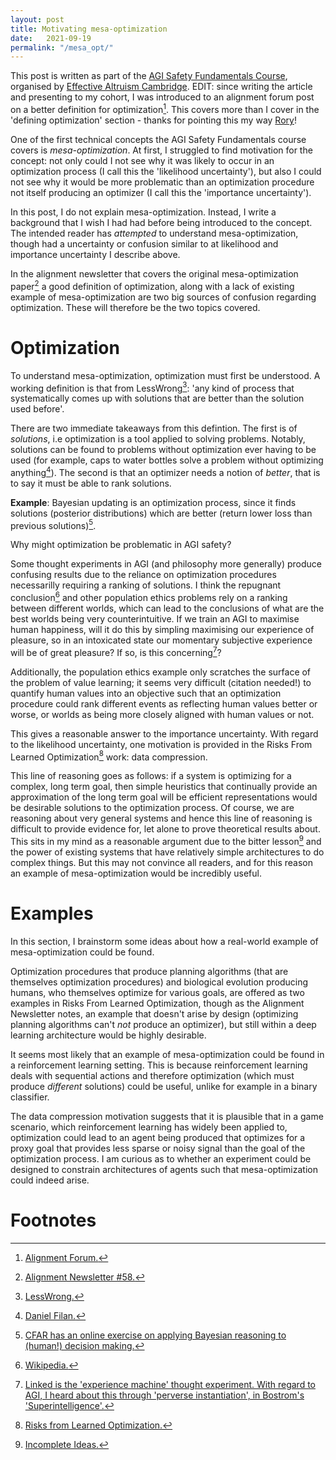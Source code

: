 ```yaml
---
layout: post
title: Motivating mesa-optimization
date:   2021-09-19
permalink: "/mesa_opt/"
---
```


This post is written as part of the [AGI Safety Fundamentals Course](https://www.eacambridge.org/agi-safety-fundamentals), organised by [Effective Altruism Cambridge](https://www.eacambridge.org). EDIT: since writing the article and presenting to my cohort, I was introduced to an alignment forum post on a better definition for optimization[^fn8]. This covers more than I cover in the 'defining optimization' section - thanks for pointing this my way [Rory](https://twitter.com/rorygreig1?lang=en)!

One of the first technical concepts the AGI Safety Fundamentals course covers is *mesa-optimization*. At first, I struggled to find motivation for the concept: not only could I not see why it was likely to occur in an optimization process (I call this the 'likelihood uncertainty'), but also I could not see why it would be more problematic than an optimization procedure not itself producing an optimizer (I call this the 'importance uncertainty').

In this post, I do not explain mesa-optimization. Instead, I write a background that I wish I had had before being introduced to the concept. The intended reader has *attempted* to understand mesa-optimization, though had a uncertainty or confusion similar to at likelihood and importance uncertainty I describe above.

In the alignment newsletter that covers the original mesa-optimization paper[^fn1] a good definition of optimization, along with a lack of existing example of mesa-optimization are two big sources of confusion regarding optimization. These will therefore be the two topics covered.

# Optimization

To understand mesa-optimization, optimization must first be understood. A working definition is that from LessWrong[^fn3]: 'any kind of process that systematically comes up with solutions that are better than the solution used before'.

There are two immediate takeaways from this defintion. The first is of *solutions*, i.e optimization is a tool applied to solving problems. Notably, solutions can be found to problems without optimization ever having to be used (for example, caps to water bottles solve a problem without optimizing anything[^fn4]). The second is that an optimizer needs a notion of *better*, that is to say it must be able to rank solutions. 

**Example**: Bayesian updating is an optimization process, since it finds solutions (posterior distributions) which are better (return lower loss than previous solutions)[^fn5].

Why might optimization be problematic in AGI safety?

Some thought experiments in AGI (and philosophy more generally) produce confusing results due to the reliance on optimization procedures necessarilly requiring a ranking of solutions. I think the repugnant conclusion[^fn2] and other population ethics problems rely on a ranking between different worlds, which can lead to the conclusions of what are the best worlds being very counterintuitive. If we train an AGI to maximise human happiness, will it do this by simpling maximising our experience of pleasure, so in an intoxicated state our momentary subjective experience will be of great pleasure? If so, is this concerning[^fn6]?

Additionally, the population ethics example only scratches the surface of the problem of value learning; it seems very difficult (citation needed!) to quantify human values into an objective such that an optimization procedure could rank different events as reflecting human values better or worse, or worlds as being more closely aligned with human values or not.

This gives a reasonable answer to the importance uncertainty. With regard to the likelihood uncertainty, one motivation is provided in the Risks From Learned Optimization[^fn7] work: data compression.

This line of reasoning goes as follows: if a system is optimizing for a complex, long term goal, then simple heuristics that continually provide an approximation of the long term goal will be efficient representations would be desirable solutions to the optimization process. Of course, we are reasoning about very general systems and hence this line of reasoning is difficult to provide evidence for, let alone to prove theoretical results about. This sits in my mind as a reasonable argument due to the bitter lesson[^fn9] and the power of existing systems that have relatively simple architectures to do complex things. But this may not convince all readers, and for this reason an example of mesa-optimization would be incredibly useful.

# Examples

In this section, I brainstorm some ideas about how a real-world example of mesa-optimization could be found.

Optimization procedures that produce planning algorithms (that are themselves optimization procedures) and biological evolution producing humans, who themselves optimize for various goals, are offered as two examples in Risks From Learned Optimization, though as the Alignment Newsletter notes, an example that doesn't arise by design (optimizing planning algorithms can't *not* produce an optimizer), but still within a deep learning architecture would be highly desirable.

It seems most likely that an example of mesa-optimization could be found in a reinforcement learning setting. This is because reinforcement learning deals with sequential actions and therefore optimization (which must produce *different* solutions) could be useful, unlike for example in a binary classifier.

The data compression motivation suggests that it is plausible that in a game scenario, which reinforcement learning has widely been applied to, optimization could lead to an agent being produced that optimizes for a proxy goal that provides less sparse or noisy signal than the goal of the optimization process. I am curious as to whether an experiment could be designed to constrain architectures of agents such that mesa-optimization could indeed arise.

# Footnotes

[^fn1]: [Alignment Newsletter #58.](https://www.lesswrong.com/posts/XWPJfgBymBbL3jdFd/an-58-mesa-optimization-what-it-is-and-why-we-should-care)
[^fn3]: [LessWrong.](https://www.lesswrong.com/tag/optimization)
[^fn5]: [CFAR has an online exercise on applying Bayesian reasoning to (human!) decision making.](https://programs.clearerthinking.org/question_of_evidence.html#.YUejt3WYVNg)
[^fn2]: [Wikipedia.](https://en.wikipedia.org/wiki/Mere_addition_paradox)
[^fn6]: [Linked is the 'experience machine' thought experiment. With regard to AGI, I heard about this through 'perverse instantiation', in Bostrom's 'Superintelligence'.](https://en.wikipedia.org/wiki/Experience_machine)
[^fn4]: [Daniel Filan.](https://danielfilan.com/2018/08/31/bottle_caps_arent_optimisers.html)
[^fn7]: [Risks from Learned Optimization.](https://www.alignmentforum.org/s/r9tYkB2a8Fp4DN8yB/p/q2rCMHNXazALgQpGH)
[^fn8]: [Alignment Forum.](https://www.alignmentforum.org/posts/znfkdCoHMANwqc2WE/the-ground-of-optimization-1)
[^fn9]: [Incomplete Ideas.](http://www.incompleteideas.net/IncIdeas/BitterLesson.html)